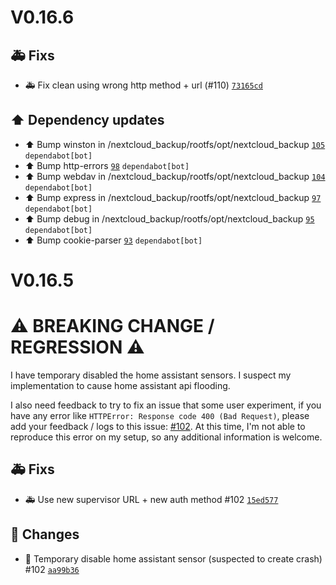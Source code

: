 # V0.16.6

## 🚑 Fixs

- :ambulance: Fix clean using wrong http method + url (#110) [`73165cd`](https://github.com/Sebclem/hassio-nextcloud-backup/commit/73165cd764a0ae71aef46def046d3ce66edb4618) 

## ⬆️ Dependency updates

- :arrow_up: Bump winston in /nextcloud_backup/rootfs/opt/nextcloud_backup [`105`](https://github.com/Sebclem/hassio-nextcloud-backup/pull/105) `dependabot[bot]`
- :arrow_up: Bump http-errors [`98`](https://github.com/Sebclem/hassio-nextcloud-backup/pull/98) `dependabot[bot]`
- :arrow_up: Bump webdav in /nextcloud_backup/rootfs/opt/nextcloud_backup [`104`](https://github.com/Sebclem/hassio-nextcloud-backup/pull/104) `dependabot[bot]`
- :arrow_up: Bump express in /nextcloud_backup/rootfs/opt/nextcloud_backup [`97`](https://github.com/Sebclem/hassio-nextcloud-backup/pull/97) `dependabot[bot]`
- :arrow_up: Bump debug in /nextcloud_backup/rootfs/opt/nextcloud_backup [`95`](https://github.com/Sebclem/hassio-nextcloud-backup/pull/95) `dependabot[bot]`
- :arrow_up: Bump cookie-parser [`93`](https://github.com/Sebclem/hassio-nextcloud-backup/pull/93) `dependabot[bot]`


# V0.16.5

# ⚠️ BREAKING CHANGE / REGRESSION ⚠️ 
I have temporary disabled the home assistant sensors.
I suspect my implementation to cause home assistant api flooding. 

I also need feedback to try to fix an issue that some user experiment, if you have any error like `HTTPError: Response code 400 (Bad Request)`, please add your feedback / logs to this issue: [#102](https://github.com/Sebclem/hassio-nextcloud-backup/issues/102). 
At this time, I'm not able to reproduce this error on my setup, so any additional information is welcome.


## 🚑 Fixs

- :ambulance: Use new supervisor URL + new auth method #102 [`15ed577`](https://github.com/Sebclem/hassio-nextcloud-backup/commit/15ed57768249b9ea4b270dc5e10f013d9f7fd576) 

## 🔨 Changes

- :hammer: Temporary disable home assistant sensor (suspected to create crash) #102 [`aa99b36`](https://github.com/Sebclem/hassio-nextcloud-backup/commit/aa99b360d35876f6650c2991f878313649bae800)